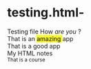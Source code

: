 # testing.html-
Testing file 
How <em> are you </em> ? <br>
That is an <mark> amazing </mark> app <br> That is a good app 
<br> My HTML notes <br>
<sub>That is a course</sub>
